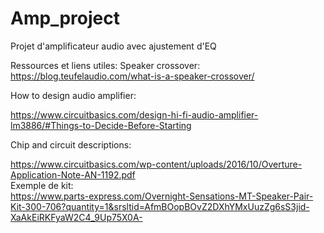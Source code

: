 # Amp_project
Projet d'amplificateur audio avec ajustement d'EQ


Ressources et liens utiles:
Speaker crossover:
https://blog.teufelaudio.com/what-is-a-speaker-crossover/  

How to design audio amplifier:  

https://www.circuitbasics.com/design-hi-fi-audio-amplifier-lm3886/#Things-to-Decide-Before-Starting  

Chip and circuit descriptions:  

https://www.circuitbasics.com/wp-content/uploads/2016/10/Overture-Application-Note-AN-1192.pdf  
Exemple de kit:  
https://www.parts-express.com/Overnight-Sensations-MT-Speaker-Pair-Kit-300-706?quantity=1&srsltid=AfmBOopBOvZ2DXhYMxUuzZg6sS3jid-XaAkEiRKFyaW2C4_9Up75X0A-  
